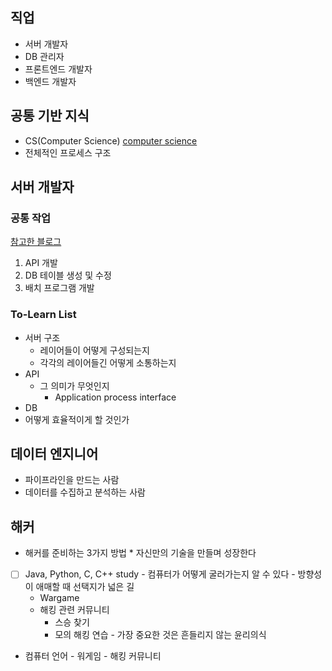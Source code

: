 ## 직업

* 서버 개발자
* DB 관리자
* 프론트엔드 개발자
* 백엔드 개발자

## 공통 기반 지식

* CS(Computer Science)
[computer science](https://github.com/JaeYeopHan/Interview_Question_for_Beginner/blob/master/README.md#part-1-전산-기초)
* 전체적인 프로세스 구조

## 서버 개발자

### 공통 작업

[참고한 블로그](https://cholol.tistory.com/482)

1. API 개발
2. DB 테이블 생성 및 수정
3. 배치 프로그램 개발

### To-Learn List

* 서버 구조
	* 레이어들이 어떻게 구성되는지
	* 각각의 레이어들긴 어떻게 소통하는지
* API
	* 그 의미가 무엇인지
		* Application process interface
* DB
* 어떻게 효율적이게 할 것인가

## 데이터 엔지니어
 
* 파이프라인을 만드는 사람
* 데이터를 수집하고 분석하는 사람

## 해커

   - 해커를 준비하는 3가지 방법
	* 자신만의 기술을 만들며 성장한다

   - [ ]  Java, Python, C, C++ study
            - 컴퓨터가 어떻게 굴러가는지 알 수 있다
            - 방향성이 애매할 때 선택지가 넓은 길
        - Wargame
        - 해킹 관련 커뮤니티
            - 스승 찾기
            - 모의 해킹 연습
    - 가장 중요한 것은 흔들리지 않는 윤리의식
- 컴퓨터 언어 - 워게임 - 해킹 커뮤니티
